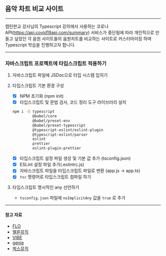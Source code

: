 ## 음악 차트 비교 사이트
---
캡틴판교 강사님의 Typescript 강의에서 사용하는 코로나 API(https://api.covid19api.com/summary) 서비스가 중단됨에 따라 개인적으로 만들고 싶었던 각 음원 사이트들의 음원차트를 비교하는 사이트로 커스터마이징 하며 Typescript 학습을 진행하고자 합니다.

---


### 자바스크립트 프로젝트에 타입스크립트 적용하기

1. 자바스크립트 파일에 JSDoc으로 타입 시스템 입히기
2. 타입스크립트 기본 환경 구성
    - [x] NPM 초기화 (npm init)
    - [x] 타입스크립트 및 문법 검사, 코드 정리 도구 라이브러리 설치 
    ```sh
    npm i -D typescript 
             @babel/core 
             @babel/preset-env 
             @babel/preset-typescript 
             @typescript-eslint/eslint-plugin 
             @typescript-eslint/parser 
             eslint 
             prettier 
             eslint-plugin-prettier
    ```

    - [x] 타입스크립트 설정 파일 생성 및 기본 값 추가 (tsconfig.json)
    - [x] ESLint 설정 파일 추가(.eslintrc.js)
    - [x] 자바스크립트 파일을 타입스크립트 파일로 변환 (app.js -> app.ts)
    - [x] `tsc` 명령어로 타입스크립트 컴파일 하기

3. 타입스크립트 명시적인 any 선언하기
    - `tsconfig.json` 파일에  `noImplicitAny` 값을 `true` 로 추가



---



#### 참고 자료
- [FLO](https://music.bugs.co.kr/chart)
- [멜론뮤직](https://www.melon.com/chart)
- [VIBE](https://vibe.naver.com/chart)
- [genie](https://genie.co.kr/chart/top200)
- [벅스뮤직](https://music.bugs.co.kr/chart)
